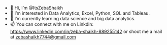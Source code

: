- 👋 Hi, I’m @ItsZebaShaikh
- 👀 I’m interested in Data Analytics, Excel, Python, SQL and Tableau.
- 🌱 I’m currently learning data science and big data analytics.
- 📫 You can connect with me on Linkdin: https://www.linkedin.com/in/zeba-shaikh-889255142 or shoot me a mail at zebashaikh7744@gmail.com

<!---
ItsZebaShaikh/ItsZebaShaikh is a ✨ special ✨ repository because its `README.md` (this file) appears on your GitHub profile.
You can click the Preview link to take a look at your changes.
--->
